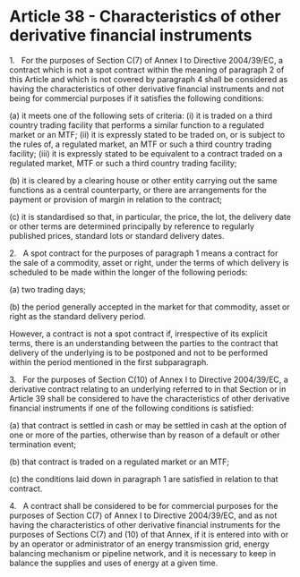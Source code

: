 # Article 38 - Characteristics of other derivative financial instruments


1.   For the purposes of Section C(7) of Annex I to Directive 2004/39/EC, a contract which is not a spot contract within the meaning of paragraph 2 of this Article and which is not covered by paragraph 4 shall be considered as having the characteristics of other derivative financial instruments and not being for commercial purposes if it satisfies the following conditions:

(a) it meets one of the following sets of criteria: (i) it is traded on a third country trading facility that performs a similar function to a regulated market or an MTF; (ii) it is expressly stated to be traded on, or is subject to the rules of, a regulated market, an MTF or such a third country trading facility; (iii) it is expressly stated to be equivalent to a contract traded on a regulated market, MTF or such a third country trading facility;

(b) it is cleared by a clearing house or other entity carrying out the same functions as a central counterparty, or there are arrangements for the payment or provision of margin in relation to the contract;

(c) it is standardised so that, in particular, the price, the lot, the delivery date or other terms are determined principally by reference to regularly published prices, standard lots or standard delivery dates.

2.   A spot contract for the purposes of paragraph 1 means a contract for the sale of a commodity, asset or right, under the terms of which delivery is scheduled to be made within the longer of the following periods:

(a) two trading days;

(b) the period generally accepted in the market for that commodity, asset or right as the standard delivery period.

However, a contract is not a spot contract if, irrespective of its explicit terms, there is an understanding between the parties to the contract that delivery of the underlying is to be postponed and not to be performed within the period mentioned in the first subparagraph.

3.   For the purposes of Section C(10) of Annex I to Directive 2004/39/EC, a derivative contract relating to an underlying referred to in that Section or in Article 39 shall be considered to have the characteristics of other derivative financial instruments if one of the following conditions is satisfied:

(a) that contract is settled in cash or may be settled in cash at the option of one or more of the parties, otherwise than by reason of a default or other termination event;

(b) that contract is traded on a regulated market or an MTF;

(c) the conditions laid down in paragraph 1 are satisfied in relation to that contract.

4.   A contract shall be considered to be for commercial purposes for the purposes of Section C(7) of Annex I to Directive 2004/39/EC, and as not having the characteristics of other derivative financial instruments for the purposes of Sections C(7) and (10) of that Annex, if it is entered into with or by an operator or administrator of an energy transmission grid, energy balancing mechanism or pipeline network, and it is necessary to keep in balance the supplies and uses of energy at a given time.
